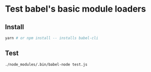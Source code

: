 # Test babel's basic module loaders

## Install
```bash
yarn # or npm install -- installs babel-cli
```

## Test
```
./node_modules/.bin/babel-node test.js
```
